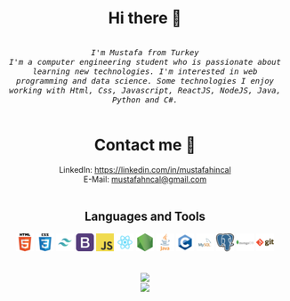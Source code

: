 <h1 align="center">Hi there 👋</h1>
 
<div align="center">
<br>
    <samp> <i> I'm Mustafa from Turkey</i> </samp><br />
    <samp> <i> I'm a computer engineering student who is passionate about learning new technologies. I'm interested in web programming and data science. Some technologies I enjoy working with Html, Css, Javascript, ReactJS, NodeJS, Java, Python and C#. </i></samp>
    <br />
    <br />
 
 <h1 align="center">Contact me 👋</h1>
 LinkedIn: <a href="https://linkedin.com/in/mustafahincal" target="blank">https://linkedin.com/in/mustafahincal</a><br>
 E-Mail:  <a href = "mailto:mustafahncal@gmail.com">mustafahncal@gmail.com</a><br><br> 
 
</div>
<div>
 
    
<div align="center">
    <h2><b>Languages and Tools</b></h2>
    <img height="32"
        src="https://raw.githubusercontent.com/github/explore/80688e429a7d4ef2fca1e82350fe8e3517d3494d/topics/html/html.png" />
        <img height="32"
        src="https://raw.githubusercontent.com/github/explore/80688e429a7d4ef2fca1e82350fe8e3517d3494d/topics/css/css.png" />
        <img height="32"
        src="https://raw.githubusercontent.com/github/explore/80688e429a7d4ef2fca1e82350fe8e3517d3494d/topics/tailwind/tailwind.png" />
    <img height="32"
        src="https://raw.githubusercontent.com/github/explore/80688e429a7d4ef2fca1e82350fe8e3517d3494d/topics/bootstrap/bootstrap.png" />
    <img height="32"
        src="https://raw.githubusercontent.com/github/explore/80688e429a7d4ef2fca1e82350fe8e3517d3494d/topics/javascript/javascript.png" />
    <img height="32"
        src="https://raw.githubusercontent.com/github/explore/80688e429a7d4ef2fca1e82350fe8e3517d3494d/topics/react/react.png" />
        <img height="32"
        src="https://raw.githubusercontent.com/github/explore/80688e429a7d4ef2fca1e82350fe8e3517d3494d/topics/nodejs/nodejs.png" />
    <img height="32"
        src="https://raw.githubusercontent.com/github/explore/80688e429a7d4ef2fca1e82350fe8e3517d3494d/topics/java/java.png" />
    <img height="32"
        src="https://raw.githubusercontent.com/github/explore/80688e429a7d4ef2fca1e82350fe8e3517d3494d/topics/c/c.png" />
    <img height="32"
        src="https://raw.githubusercontent.com/github/explore/80688e429a7d4ef2fca1e82350fe8e3517d3494d/topics/mysql/mysql.png" />
    <img height="32"
        src="https://raw.githubusercontent.com/github/explore/80688e429a7d4ef2fca1e82350fe8e3517d3494d/topics/postgresql/postgresql.png" />
    <img height="32"
        src="https://raw.githubusercontent.com/github/explore/80688e429a7d4ef2fca1e82350fe8e3517d3494d/topics/mongodb/mongodb.png" />
    <img height="32"
        src="https://raw.githubusercontent.com/github/explore/80688e429a7d4ef2fca1e82350fe8e3517d3494d/topics/git/git.png" />
        
</div>
    
   

<br>
<br>

<div align = "center">
 <a href="https://github-readme-stats.vercel.app/api?username=mustafahincal&theme=github_dark&show_icons=true">
  <img align="center" src="https://github-readme-stats.vercel.app/api?username=mustafahincal&theme=github_dark&show_icons=true" />
</a>
 
 <br>
 
<a href="https://github-readme-stats.vercel.app/api/top-langs/?username=mustafahincal&layout=compact&theme=github_dark">
  <img align="center" src="https://github-readme-stats.vercel.app/api/top-langs/?username=mustafahincal&layout=compact&theme=github_dark" />
</a>
 </div>



